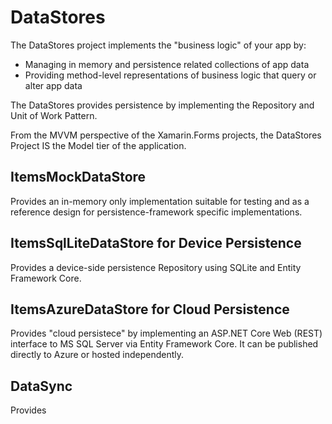 ﻿# DataStores

The DataStores project implements the "business logic" of your app by:

* Managing in memory and persistence related collections of app data
* Providing method-level representations of business logic that query or alter app data

The DataStores provides persistence by implementing the Repository and Unit of Work Pattern.

From the MVVM perspective of the Xamarin.Forms projects, the DataStores Project IS the Model tier of the application.
## ItemsMockDataStore
Provides an in-memory only implementation suitable for testing and as a reference design for persistence-framework specific implementations.

## ItemsSqlLiteDataStore for Device Persistence
Provides a device-side persistence Repository using SQLite and Entity Framework Core.

## ItemsAzureDataStore for Cloud Persistence
Provides "cloud persistece" by implementing an ASP.NET Core Web (REST) interface to MS SQL Server via Entity Framework Core. It can be published directly to Azure or hosted independently.

## DataSync
Provides 

